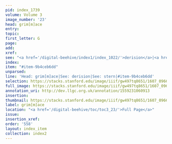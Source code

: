 ```yaml
---
pid: index_1739
volume: Volume 3
image_number: '23'
head: grim[m]ace
entry:
topic:
first_letter: G
page:
add:
xref:
see: "<a href='/digital-beehive/index1/index_1022/'>derision</a>|<a href='/digital-beehive/index4/index_3926/'>stern</a>"
index:
item: "#item-9b4ceb6dd"
unparsed:
line: 'Head: grim[m]ace|See: derision|See: stern|#item-9b4ceb6dd'
selection: https://stacks.stanford.edu/image/iiif/gw497tq8651/1607_0966/144,1379,668,123/full/0/default.jpg
full_image: https://stacks.stanford.edu/image/iiif/gw497tq8651/1607_0966/full/full/0/default.jpg
annotation_uri: http://dev.llgc.org.uk/annotation/1559231060913
insertion:
thumbnail: https://stacks.stanford.edu/image/iiif/gw497tq8651/1607_0966/144,1379,668,123/150,/0/default.jpg
label: grim[m]ace
location: "<a href='/digital-beehive/toc/toc3_23/'>Full Page</a>"
issue:
insertion_xref:
order: '558'
layout: index_item
collection: index2
---
```

